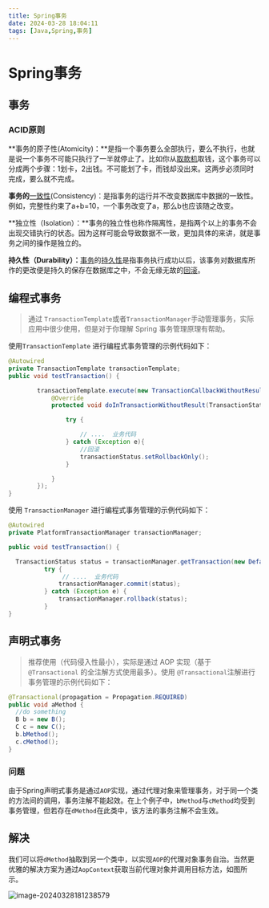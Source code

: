 ```yaml
---
title: Spring事务
date: 2024-03-28 18:04:11
tags: [Java,Spring,事务]
---
```


# Spring事务

## 事务

### ACID原则

**事务的原子性(Atomicity)：**是指一个事务要么全部执行，要么不执行，也就是说一个事务不可能只执行了一半就停止了。比如你从[取款机](https://baike.baidu.com/item/取款机/1812936?fromModule=lemma_inlink)取钱，这个事务可以分成两个步骤：1划卡，2出钱。不可能划了卡，而钱却没出来。这两步必须同时完成，要么就不完成。

**事务的**[一致性](https://baike.baidu.com/item/一致性/0?fromModule=lemma_inlink)(Consistency)：是指事务的运行并不改变数据库中数据的一致性。例如，完整性约束了a+b=10，一个事务改变了a，那么b也应该随之改变。

**独立性（Isolation）：**事务的独立性也称作隔离性，是指两个以上的事务不会出现交错执行的状态。因为这样可能会导致数据不一致，更加具体的来讲，就是事务之间的操作是独立的。

**持久性（Durability）：**[事务](https://baike.baidu.com/item/事务/0?fromModule=lemma_inlink)的[持久性](https://baike.baidu.com/item/持久性/0?fromModule=lemma_inlink)是指事务执行成功以后，该事务对数据库所作的更改便是持久的保存在数据库之中，不会无缘无故的[回滚](https://baike.baidu.com/item/回滚/0?fromModule=lemma_inlink)。

## 编程式事务

> 通过 `TransactionTemplate`或者`TransactionManager`手动管理事务，实际应用中很少使用，但是对于你理解 Spring 事务管理原理有帮助。

使用`TransactionTemplate` 进行编程式事务管理的示例代码如下：

```java
@Autowired
private TransactionTemplate transactionTemplate;
public void testTransaction() {

        transactionTemplate.execute(new TransactionCallbackWithoutResult() {
            @Override
            protected void doInTransactionWithoutResult(TransactionStatus transactionStatus) {

                try {

                    // ....  业务代码
                } catch (Exception e){
                    //回滚
                    transactionStatus.setRollbackOnly();
                }

            }
        });
}

```

使用 `TransactionManager` 进行编程式事务管理的示例代码如下：

```java
@Autowired
private PlatformTransactionManager transactionManager;

public void testTransaction() {

  TransactionStatus status = transactionManager.getTransaction(new DefaultTransactionDefinition());
          try {
               // ....  业务代码
              transactionManager.commit(status);
          } catch (Exception e) {
              transactionManager.rollback(status);
          }
}
```

## 声明式事务

> 推荐使用（代码侵入性最小），实际是通过 AOP 实现（基于`@Transactional` 的全注解方式使用最多）。使用 `@Transactional`注解进行事务管理的示例代码如下：

```java
@Transactional(propagation = Propagation.REQUIRED)
public void aMethod {
  //do something
  B b = new B();
  C c = new C();
  b.bMethod();
  c.cMethod();
}
```

### 问题

由于Spring声明式事务是通过`AOP`实现，通过代理对象来管理事务，对于同一个类的方法间的调用，事务注解不能起效。在上个例子中，`bMethod`与`cMethod`均受到事务管理，但若存在`dMethod`在此类中，该方法的事务注解不会生效。

## 解决

我们可以将`dMethod`抽取到另一个类中，以实现`AOP`的代理对象事务自治。当然更优雅的解决方案为通过`AopContext`获取当前代理对象并调用目标方法，如图所示。

![image-20240328181238579](https://upyun.zyhwjl.cn/img//2024/03/28/18-12-38-4bda3e49a44bdcca415a5920d6c68879-image-20240328181238579-06e289.png)
